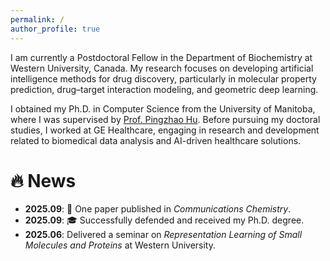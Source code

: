 ```yaml
---
permalink: /
author_profile: true
---
```


I am currently a Postdoctoral Fellow in the Department of Biochemistry at Western University, Canada. My research focuses on developing artificial intelligence methods for drug discovery, particularly in molecular property prediction, drug–target interaction modeling, and geometric deep learning.

I obtained my Ph.D. in Computer Science from the University of Manitoba, where I was supervised by [Prof. Pingzhao Hu](https://phulab.org/). Before pursuing my doctoral studies, I worked at GE Healthcare, engaging in research and development related to biomedical data analysis and AI-driven healthcare solutions.

🔥 News
======
- **2025.09**: 🎉 One paper published in *Communications Chemistry*.  
- **2025.09**: 🎓 Successfully defended and received my Ph.D. degree.  
- **2025.06**: Delivered a seminar on *Representation Learning of Small Molecules and Proteins* at Western University.  
